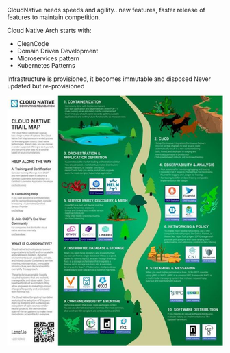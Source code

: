 CloudNative needs speeds and agility..
new features, faster release of features to maintain competition.

Cloud Native Arch starts with:
   - CleanCode
   - Domain Driven Development
   - Microservices pattern
   - Kubernetes Patterns

Infrastructure is provisioned, it becomes immutable and disposed
Never updated but re-provisioned

![Cloud Native Trail Maps](/Images/CN%20trailemap.jpg)